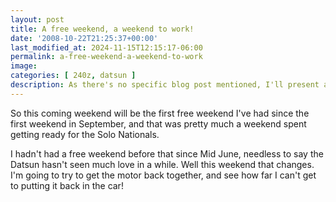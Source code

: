 ```yaml
---
layout: post
title: A free weekend, a weekend to work!
date: '2008-10-22T21:25:37+00:00'
last_modified_at: 2024-11-15T12:15:17-06:00
permalink: a-free-weekend-a-weekend-to-work
image: 
categories: [ 240z, datsun ]
description: As there's no specific blog post mentioned, I'll present a generic overview. Explore our latest post packed with insights, tips and trending topics t...
---
```


So this coming weekend will be the first free weekend I've had since the first weekend in September, and that was pretty much a weekend spent getting ready for the Solo Nationals. 

I hadn't had a free weekend before that since Mid June, needless to say the Datsun hasn't seen much love in a while. Well this weekend that changes. I'm going to try to get the motor back together, and see how far I can't get to putting it back in the car!
